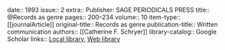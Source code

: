 date:: 1993
issue:: 2
extra:: Publisher: SAGE PERIODICALS PRESS
title:: @Records as genre
pages:: 200–234
volume:: 10
item-type:: [[journalArticle]]
original-title:: Records as genre
publication-title:: Written communication
authors:: [[Catherine F. Schryer]]
library-catalog:: Google Scholar
links:: [Local library](zotero://select/library/items/CPZ4R5H9), [Web library](https://www.zotero.org/users/6520516/items/CPZ4R5H9)

